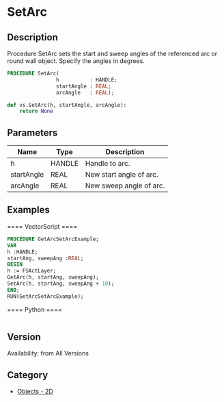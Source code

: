 # SetArc

## Description
Procedure SetArc sets the start and sweep angles of the referenced arc or round wall object.   Specify the angles in degrees.

```pascal
PROCEDURE SetArc(
				h          : HANDLE;
				startAngle : REAL;
				arcAngle   : REAL);
```

```python
def vs.SetArc(h, startAngle, arcAngle):
    return None
```

## Parameters
|Name|Type|Description|
|---|---|---|
|h|HANDLE|Handle to arc.|
|startAngle|REAL|New start angle of arc.|
|arcAngle|REAL|New sweep angle of arc.|

## Examples
==== VectorScript ====
```pascal
PROCEDURE GetArcSetArcExample;
VAR
h :HANDLE;
startAng, sweepAng :REAL;
BEGIN
h := FSActLayer;
GetArc(h, startAng, sweepAng);
SetArc(h, startAng, sweepAng + 10);
END;
RUN(GetArcSetArcExample);
```
==== Python ====
```python

```

## Version
Availability: from All Versions

## Category
* [Objects - 2D](../Categories/Objects%20-%202D.md)

